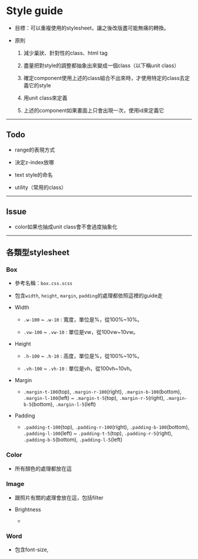 # Style guide

- 目標：可以重複使用的stylesheet，讓之後改版盡可能無痛的轉換。

- 原則
    
    1. 減少巢狀、針對性的class、html tag

    2. 盡量把對style的調整都抽象出來變成一個class（以下稱unit class）

    3. 確定component使用上述的class組合不出來時，才使用特定的class去定義它的style

    4. 用unit class來定義

    5. 上述的component如果畫面上只會出現一次，使用id來定義它


-----

## Todo

- range的表現方式

- 決定z-index放哪

- text style的命名

- utility（常用的class）


-----

## Issue

- color如果也抽成unit class會不會過度抽象化


-----

## 各類型stylesheet

### Box

- 參考名稱：`box.css.scss`

- 包含`width`, `height`, `margin`, `padding`的處理都依照這裡的guide走


- Width
    
    - `.w-100` ~ `.w-10` : 寬度，單位是%，從100%~10%。

    - `.vw-100` ~ `.vw-10` : 單位是vw，從100vw~10vw。

- Height

    - `.h-100` ~ `.h-10` : 高度，單位是%，從100%~10%。

    - `.vh-100` ~ `.vh-10` : 單位是vh，從100vh~10vh。

- Margin 

    - `.margin-t-100`(top), `.margin-r-100`(right), `.margin-b-100`(bottom), 
    `.margin-l-100`(left) ~ `.margin-t-5`(top), `.margin-r-5`(right), `.margin-b-5`(bottom), `.margin-l-5`(left)

- Padding

    - `.padding-t-100`(top), `.padding-r-100`(right), `.padding-b-100`(bottom), 
    `.padding-l-100`(left) ~ `.padding-t-5`(top), `.padding-r-5`(right), `.padding-b-5`(bottom), `.padding-l-5`(left)


### Color

- 所有顏色的處理都放在這


### Image

- 跟照片有關的處理會放在這，包括filter

- Brightness

    - 

### Word

- 包含font-size,
